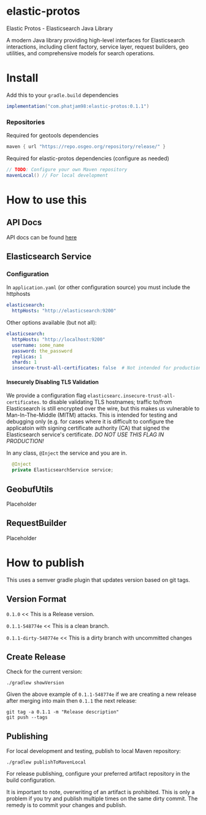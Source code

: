 # elastic-protos
Elastic Protos - Elasticsearch Java Library

A modern Java library providing high-level interfaces for Elasticsearch interactions, including client factory, service layer, request builders, geo utilities, and comprehensive models for search operations.

# Install
Add this to your `gradle.build` dependencies
```groovy
implementation("com.phatjam98:elastic-protos:0.1.1")
```
### Repositories
Required for geotools dependencies
```groovy
maven { url "https://repo.osgeo.org/repository/release/" }
```
Required for elastic-protos dependencies (configure as needed)
```groovy
// TODO: Configure your own Maven repository
mavenLocal() // For local development
```

# How to use this
## API Docs

API docs can be found [here](https://special-goggles-208e801f.pages.github.io/)

## Elasticsearch Service
### Configuration

In `application.yaml` (or other configuration source) you must include the httphosts

```yaml
elasticsearch:
  httpHosts: "http://elasticsearch:9200"
```

Other options available (but not all):

```yaml
elasticsearch:
  httpHosts: "http://localhost:9200"
  username: some_name
  password: the_password
  replicas: 1
  shards: 1
  insecure-trust-all-certificates: false  # Not intended for production!
```

#### Insecurely Disabling TLS Validation
We provide a configuration flag `elasticsearc.insecure-trust-all-certificates`.
to disable validating TLS hostnames; traffic to/from Elasticsearch is still encrypted
over the wire, but this makes us vulnerable to Man-In-The-Middle (MITM) attacks.
This is intended for testing and debugging only (e.g. for cases where it is difficult
to configure the applicatoin with signing certificate authority (CA) that signed the
Elasticsearch service's certificate. *DO NOT USE THIS FLAG IN PRODUCTION!*

In any class, `@Inject` the service and you are in.
```java
  @Inject
  private ElasticsearchService service;
```

## GeobufUtils

Placeholder

## RequestBuilder

Placeholder

# How to publish
This uses a semver gradle plugin that updates version based on git tags.
## Version Format
`0.1.0` << This is a Release version.

`0.1.1-548774e` << This is a clean branch.

`0.1.1-dirty-548774e` << This is a dirty branch with uncommitted changes

## Create Release
Check for the current version:
```shell
./gradlew showVersion
```
Given the above example of `0.1.1-548774e` if we are creating a new release after merging into main then `0.1.1` the next release:
```shell
git tag -a 0.1.1 -m "Release description"
git push --tags
```

## Publishing
For local development and testing, publish to local Maven repository:
```shell
./gradlew publishToMavenLocal
```

For release publishing, configure your preferred artifact repository in the build configuration.

It is important to note, overwriting of an artifact is prohibited. This is only a problem if you try and publish 
multiple times on the same dirty commit. The remedy is to commit your changes and publish.  
